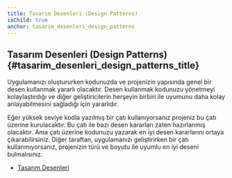```yaml
---
title: Tasarım Desenleri (Design Patterns)
isChild: true
anchor: tasarim_desenleri_design_patterns
---
```


## Tasarım Desenleri (Design Patterns) {#tasarim_desenleri_design_patterns_title}

Uygulamanızı oluştururken kodunuzda ve projenizin yapısında genel bir desen kullanmak yararlı olacaktır. Desen kullanmak kodunuzu yönetmeyi kolaylaştırdığı ve diğer geliştiricilerin herşeyin birbiri ile uyumunu daha kolay anlayabilmesini sağladığı için yararlıdır.


Eğer yüksek seviye kodla yazılmış bir çatı kullanıyorsanız projeniz bu çatı üzerine kurulacaktır. Bu çatı ile bazı desen kararları zaten hazırlanmış olacaktır. Ama çatı üzerine kodunuzu yazarak en iyi desen kararlarını ortaya çıkarabilirsiniz. Diğer taraftan, uygulamanızı geliştirirken bir çatı kullanmıyorsanız, projenizin türü ve boyutu ile uyumlu en iyi deseni bulmalısınız.

* [Tasarım Desenleri](/php-the-right-way/pages/Design-Patterns.html)
